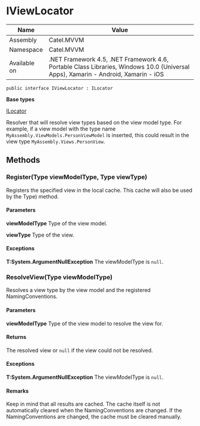 

# IViewLocator

Name|Value
---|---
Assembly|Catel.MVVM
Namespace|Catel.MVVM
Available on|.NET Framework 4.5, .NET Framework 4.6, Portable Class Libraries, Windows 10.0 (Universal Apps), Xamarin - Android, Xamarin - iOS

```
public interface IViewLocator : ILocator
```

**Base types**

[ILocator](/Catel.MVVM\Catel\MVVM\ILocator.md)


Resolver that will resolve view types based on the view model type. For example, if a view model with the type
    name ```MyAssembly.ViewModels.PersonViewModel``` is inserted, this could result in the view type
    ```MyAssembly.Views.PersonView```.



## Methods

### Register(Type viewModelType, Type viewType)

Registers the specified view in the local cache. This cache will also be used by the 
    Type) method.

#### Parameters

**viewModelType**
Type of the view model.

**viewType**
Type of the view.

#### Exceptions

**T:System.ArgumentNullException**
The viewModelType is ```null```.



### ResolveView(Type viewModelType)

Resolves a view type by the view model and the registered NamingConventions.

#### Parameters

**viewModelType**
Type of the view model to resolve the view for.

#### Returns

The resolved view or ```null``` if the view could not be resolved.

#### Exceptions

**T:System.ArgumentNullException**
The viewModelType is ```null```.

#### Remarks

Keep in mind that all results are cached. The cache itself is not automatically cleared when the
    NamingConventions are changed. If the NamingConventions are changed,
    the cache must be cleared manually.



